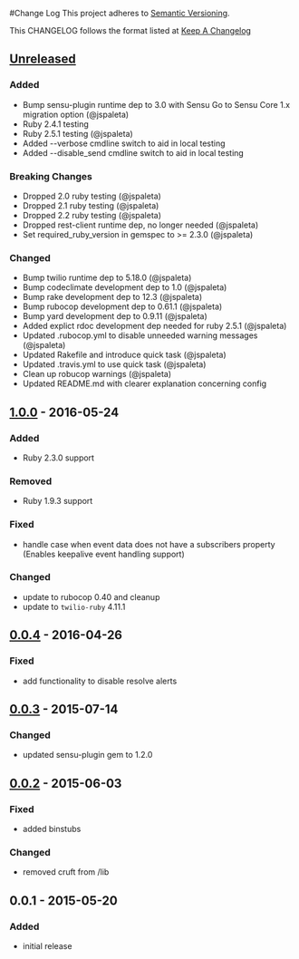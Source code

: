 #Change Log
This project adheres to [Semantic Versioning](http://semver.org/).

This CHANGELOG follows the format listed at [Keep A Changelog](http://keepachangelog.com/)

## [Unreleased]
### Added
- Bump sensu-plugin runtime dep to 3.0 with Sensu Go to Sensu Core 1.x migration option (@jspaleta)
- Ruby 2.4.1 testing
- Ruby 2.5.1 testing (@jspaleta)
- Added --verbose cmdline switch to aid in local testing
- Added --disable_send cmdline switch to aid in local testing

### Breaking Changes
- Dropped 2.0 ruby testing (@jspaleta)
- Dropped 2.1 ruby testing (@jspaleta)
- Dropped 2.2 ruby testing (@jspaleta)
- Dropped rest-client runtime dep, no longer needed (@jspaleta)
- Set required_ruby_version in gemspec to >= 2.3.0 (@jspaleta)

### Changed
- Bump twilio runtime dep to 5.18.0 (@jspaleta)
- Bump codeclimate development dep to 1.0 (@jspaleta)
- Bump rake development dep to 12.3 (@jspaleta)
- Bump rubocop development dep to 0.61.1 (@jspaleta)
- Bump yard development dep to 0.9.11 (@jspaleta)
- Added explict rdoc development dep needed for ruby 2.5.1 (@jspaleta)
- Updated .rubocop.yml to disable unneeded warning messages (@jspaleta)
- Updated Rakefile and introduce quick task (@jspaleta)
- Updated .travis.yml to use quick task (@jspaleta)
- Clean up robucop warnings (@jspaleta)
- Updated README.md with clearer explanation concerning config


## [1.0.0] - 2016-05-24
### Added
- Ruby 2.3.0 support

### Removed
- Ruby 1.9.3 support

### Fixed
- handle case when event data does not have a subscribers property (Enables keepalive event handling support)

### Changed
- update to rubocop 0.40 and cleanup
- update to `twilio-ruby` 4.11.1

## [0.0.4] - 2016-04-26
### Fixed
- add functionality to disable resolve alerts

## [0.0.3] - 2015-07-14
### Changed
- updated sensu-plugin gem to 1.2.0

## [0.0.2] - 2015-06-03
### Fixed
- added binstubs

### Changed
- removed cruft from /lib

## 0.0.1 - 2015-05-20
### Added
- initial release

[Unreleased]: https://github.com/sensu-plugins/sensu-plugins-twilio/compare/1.0.0...HEAD
[1.0.0]: https://github.com/sensu-plugins/sensu-plugins-twilio/compare/0.0.4...1.0.0
[0.0.4]: https://github.com/sensu-plugins/sensu-plugins-twilio/compare/0.0.3...0.0.4
[0.0.3]: https://github.com/sensu-plugins/sensu-plugins-twilio/compare/0.0.2...0.0.3
[0.0.2]: https://github.com/sensu-plugins/sensu-plugins-twilio/compare/0.0.1...0.0.2
